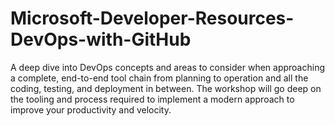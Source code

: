 # Microsoft-Developer-Resources-DevOps-with-GitHub
A deep dive into DevOps concepts and areas to consider when approaching a complete, end-to-end tool chain from planning to operation and all the coding, testing, and deployment in between. The workshop will go deep on the tooling and process required to implement a modern approach to improve your productivity and velocity.
